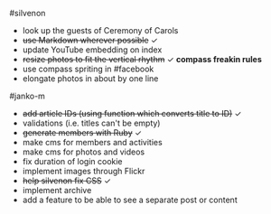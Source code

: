 #silvenon

- look up the guests of Ceremony of Carols
- ~~use Markdown wherever possible~~ &#x2713;
- update YouTube embedding on index
- ~~resize photos to fit the vertical rhythm~~ &#x2713; **compass
  freakin rules**
- use compass spriting in #facebook
- elongate photos in about by one line

#janko-m

- ~~add article IDs (using function which converts title to ID)~~ &#x2713;
- validations (i.e. titles can't be empty)
- ~~generate members with Ruby~~ &#x2713;
- make cms for members and activities
- make cms for photos and videos
- fix duration of login cookie
- implement images through Flickr
- ~~help silvenon fix CSS~~ &#x2713;
- implement archive
- add a feature to be able to see a separate post or content
